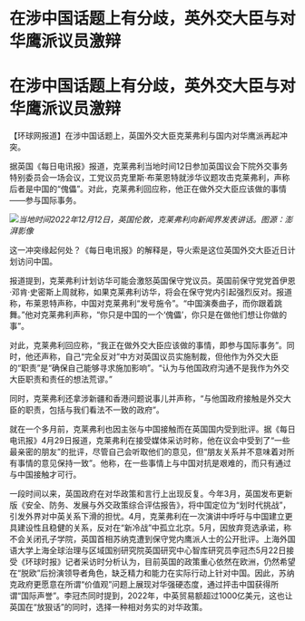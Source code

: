 # 在涉中国话题上有分歧，英外交大臣与对华鹰派议员激辩

# 在涉中国话题上有分歧，英外交大臣与对华鹰派议员激辩

【环球网报道】在涉中国话题上，英国外交大臣克莱弗利与国内对华鹰派再起冲突。

据英国《每日电讯报》报道，克莱弗利当地时间12日参加英国议会下院外交事务特别委员会一场会议，工党议员克里斯·布莱恩特就涉华议题攻击克莱弗利，声称后者是中国的“傀儡”。对此，克莱弗利回应称，他正在做外交大臣应该做的事情——参与国际事务。

![](https://inews.gtimg.com/om_bt/OKTUyfp-C9ypiKp7xe2YyRJmjSVK31HuRl7-OJ28V7UZQAA/1000)_当地时间2022年12月12日，英国伦敦，克莱弗利向新闻界发表讲话。图源：澎湃影像_

这一冲突缘起何处？《每日电讯报》的解释是，导火索是这位英国外交大臣近日计划访问中国。

报道提到，克莱弗利计划访华可能会激怒英国保守党议员。英国前保守党党首伊恩·邓肯·史密斯上周就称，如果克莱弗利访华，将会在保守党内引起强烈反对。报道称，布莱恩特声称，中国对克莱弗利“发号施令”。“中国演奏曲子，而你跟着跳舞。”他对克莱弗利声称，“你只是中国的一个‘傀儡’，你只是在做他们想让你做的事”。

对此，克莱弗利回应称，“我正在做外交大臣应该做的事情，即参与国际事务”。同时，他还声称，自己“完全反对”中方对英国议员实施制裁，但他作为外交大臣的“职责”是“确保自己能够寻求施加影响”。“认为与他国政府沟通不是我作为外交大臣职责和责任的想法荒谬。”

同时，克莱弗利还拿涉新疆和香港问题说事儿并声称，“与他国政府接触是外交大臣的职责，包括与我们看法不一致的政府”。

就在一个多月前，克莱弗利也因主张与中国接触而在英国国内受到批评。据《每日电讯报》4月29日报道，克莱弗利在接受媒体采访时称，他在议会中受到了“一些最亲密的朋友”的批评，尽管自己会听取他们的意见，但“朋友关系并不意味着对所有事情的意见保持一致”。他称，在一些事情上与中国对抗是艰难的，而只有通过与中国接触才可行。

一段时间以来，英国政府在对华政策和言行上出现反复。今年3月，英国发布更新版《安全、防务、发展与外交政策综合评估报告》，将中国定位为“划时代挑战”，引发外界对中英关系下滑的担忧。4月，克莱弗利在一次演讲中呼吁与中国建立更具建设性且稳健的关系，反对在“新冷战”中孤立北京。5月，因放弃竞选承诺，称不会关闭孔子学院，英国首相苏纳克遭到保守党内鹰派人士的公开批评。上海外国语大学上海全球治理与区域国别研究院英国研究中心智库研究员李冠杰5月22日接受《环球时报》记者采访时分析认为，目前英国的政策重心依然在欧洲，仍然希望在“脱欧”后扮演领导者角色，缺乏精力和能力在实际行动上针对中国。因此，苏纳克政府更愿意在所谓“价值观”问题上展现对华强硬态度，通过抨击中国获得所谓“国际声誉”。李冠杰同时提到，2022年，中英贸易额超过1000亿美元，这也让英国在“放狠话”的同时，选择一种相对务实的对华政策。

